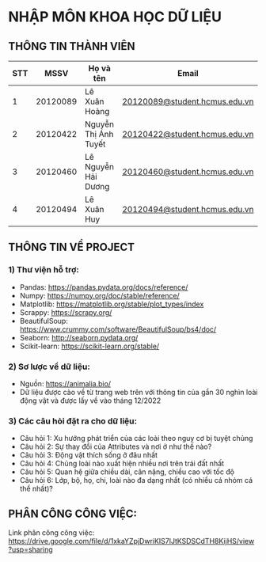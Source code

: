# NHẬP MÔN KHOA HỌC DỮ LIỆU
## THÔNG TIN THÀNH VIÊN
|**STT**|**MSSV**|**Họ và tên**|**Email**|
|---|--------|------|-------|
|1|20120089|Lê Xuân Hoàng|20120089@student.hcmus.edu.vn|
|2|20120422|Nguyễn Thị Ánh Tuyết|20120422@student.hcmus.edu.vn|
|3|20120460|Lê Nguyễn Hải Dương|20120460@student.hcmus.edu.vn|
|4|20120494|Lê Xuân Huy|20120494@student.hcmus.edu.vn|

## THÔNG TIN VỀ PROJECT
### 1) Thư viện hỗ trợ:
- Pandas: https://pandas.pydata.org/docs/reference/
- Numpy: https://numpy.org/doc/stable/reference/
- Matplotlib: https://matplotlib.org/stable/plot_types/index
- Scrappy: https://scrapy.org/
- BeautifulSoup: https://www.crummy.com/software/BeautifulSoup/bs4/doc/
- Seaborn: http://seaborn.pydata.org/
- Scikit-learn: https://scikit-learn.org/stable/
### 2) Sơ lược về dữ liệu:
- Nguồn: https://animalia.bio/
- Dữ liệu được cào về từ trang web trên với thông tin của gần 30 nghìn loài động vật và được lấy về vào tháng 12/2022
### 3) Các câu hỏi đặt ra cho dữ liệu:
- Câu hỏi 1: Xu hướng phát triển của các loài theo nguy cơ bị tuyệt chủng
- Câu hỏi 2: Sự thay đổi của Attributes và nơi ở như thế nào?
- Câu hỏi 3: Động vật thích sống ở đâu nhất
- Câu hỏi 4: Chủng loài nào xuất hiện nhiều nơi trên trái đất nhất
- Câu hỏi 5: Quan hệ giữa chiều dài, cân nặng, chiều cao với tốc độ
- Câu hỏi 6: Lớp, bộ, họ, chi, loài nào đa dạng nhất (có nhiều cá nhóm cá thể nhất)?
## PHÂN CÔNG CÔNG VIỆC:
Link phân công công việc: https://drive.google.com/file/d/1xkaYZpjDwriKIS7lJtKSDSCdTH8KijHS/view?usp=sharing

